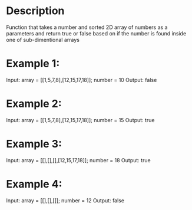 # Description
Function that takes a number  and sorted 2D array of numbers as a parameters and return true or false based on if the number is found inside one of sub-dimentional arrays

# Example 1:
Input:  array = [[1,5,7,8],[12,15,17,18]];
        number = 10
Output: false

# Example 2:
Input:  array = [[1,5,7,8],[12,15,17,18]];
        number = 15
Output: true

# Example 3:
Input:  array = [[],[],[],[12,15,17,18]];
        number = 18
Output: true

# Example 4:
Input:  array = [[],[],[]];
        number = 12
Output: false
